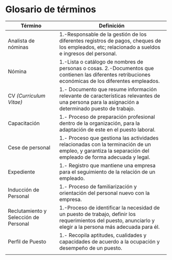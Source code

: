 # Glosario de términos
| Término                                | Definición                                                                                                                                                    |
|----------------------------------------|---------------------------------------------------------------------------------------------------------------------------------------------------------------|
| Analista de nóminas                    | 1.-Responsable de la gestión de los diferentes registros de pagos, cheques de los empleados, etc; relacionado a sueldos e ingresos del personal.              |
| Nómina                                 | 1.-Lista o catálogo de nombres de personas o cosas. 2.-Documentos que contienen las diferentes retribuciones económicas de los diferentes empleados.          |
| CV *(Curriculum Vitae)*                | 1.- Documento que resume información relevante de características relevantes de una persona para la asignación a determinado puesto de trabajo.               |
| Capacitación                           | 1.- Proceso de preparación profesional dentro de la organización, para la adaptación de este en el puesto laboral.                                            |
| Cese de personal                       | 1.- Proceso que gestiona las actividades relacionadas con la terminación de un empleo, y garantiza la separación del empleado de forma adecuada y legal.      |
| Expediente                             | 1.- Registro que mantiene una empresa para el seguimiento de la relación de un empleado.                                                                      |
| Inducción de Personal                  | 1.- Proceso de familiarización y orientación del personal nuevo con la empresa.                                                                               |
| Reclutamiento y Selección de Personal  | 1.-Proceso de identificar la necesidad de un puesto de trabajo, definir los requerimientos del puesto, anunciarlo y elegir a la persona más adecuada para él. |
| Perfil de Puesto                       | 1.- Recopila aptitudes, cualidades y capacidades de acuerdo a la ocupación y desempeño de un puesto.                                                          |
|                                        |                                                                                                                                                               |
